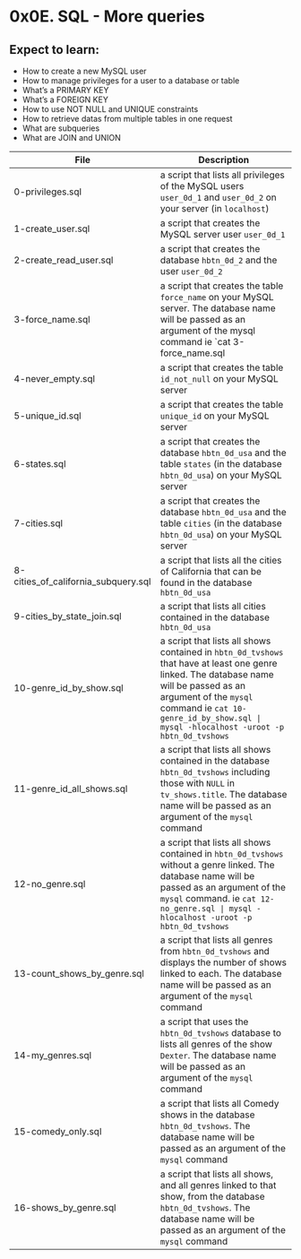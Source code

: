 # 0x0E. SQL - More queries

## Expect to learn:
* How to create a new MySQL user
* How to manage privileges for a user to a database or table
* What’s a PRIMARY KEY
* What’s a FOREIGN KEY
* How to use NOT NULL and UNIQUE constraints
* How to retrieve datas from multiple tables in one request
* What are subqueries
* What are JOIN and UNION

|File				|Description						|
|-----------------------|-----------------------------------------------|
|0-privileges.sql		| a script that lists all privileges of the MySQL users `user_0d_1` and `user_0d_2` on your server (in `localhost`) |
|1-create_user.sql	|a script that creates the MySQL server user `user_0d_1`	|
|2-create_read_user.sql	|a script that creates the database `hbtn_0d_2` and the user `user_0d_2`	|
|3-force_name.sql		| a script that creates the table `force_name` on your MySQL server. The database name will be passed as an argument of the mysql command ie `cat 3-force_name.sql | mysql -hlocalhost -uroot -p hbtn_0d_2`	|
|4-never_empty.sql	|a script that creates the table `id_not_null` on your MySQL server |
|5-unique_id.sql		|a script that creates the table `unique_id` on your MySQL server		|
|6-states.sql		| a script that creates the database `hbtn_0d_usa` and the table `states` (in the database `hbtn_0d_usa`) on your MySQL server 	|
|7-cities.sql		|a script that creates the database `hbtn_0d_usa` and the table `cities` (in the database `hbtn_0d_usa`) on your MySQL server|
|8-cities_of_california_subquery.sql|a script that lists all the cities of California that can be found in the database `hbtn_0d_usa` |
|9-cities_by_state_join.sql|a script that lists all cities contained in the database `hbtn_0d_usa` |
|10-genre_id_by_show.sql|a script that lists all shows contained in `hbtn_0d_tvshows` that have at least one genre linked. The database name will be passed as an argument of the `mysql` command ie `cat 10-genre_id_by_show.sql \| mysql -hlocalhost -uroot -p hbtn_0d_tvshows`	|
|11-genre_id_all_shows.sql|a script that lists all shows contained in the database `hbtn_0d_tvshows` including those with `NULL` in `tv_shows.title`. The database name will be passed as an argument of the `mysql` command|
|12-no_genre.sql		|a script that lists all shows contained in `hbtn_0d_tvshows` without a genre linked. The database name will be passed as an argument of the `mysql` command. ie `cat 12-no_genre.sql \| mysql -hlocalhost -uroot -p hbtn_0d_tvshows` |
|13-count_shows_by_genre.sql|a script that lists all genres from `hbtn_0d_tvshows` and displays the number of shows linked to each. The database name will be passed as an argument of the `mysql` command|
|14-my_genres.sql		|a script that uses the `hbtn_0d_tvshows` database to lists all genres of the show `Dexter`. The database name will be passed as an argument of the `mysql` command	|
|15-comedy_only.sql	|a script that lists all Comedy shows in the database `hbtn_0d_tvshows`. The database name will be passed as an argument of the `mysql` command	|
|16-shows_by_genre.sql	|a script that lists all shows, and all genres linked to that show, from the database `hbtn_0d_tvshows`. The database name will be passed as an argument of the `mysql` command|

